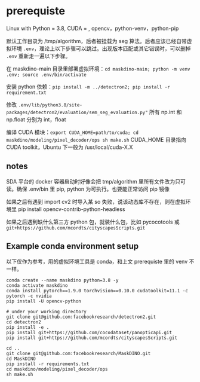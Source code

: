 # prerequiste

Linux with Python = 3.8, CUDA = , opencv，python-venv，python-pip

默认工作目录为 /tmp/algorithm，后者被挂载为 seg 算法。后者应该已经自带虚拟环境 `.env`，理论上以下步骤可以跳过。出现版本匹配或其它错误时，可以删掉 `.env` 重新走一遍以下步骤。

在 maskdino-main 目录里部署虚拟环境：`cd maskdino-main; python -m venv .env; source .env/bin/activate`

安装 python 依赖：`pip install -m ../detectron2; pip install -r requirement.txt`

修改 `.env/lib/python3.8/site-packages/detectron2/evaluation/sem_seg_evaluation.py"` 所有 np.int 和 np.float 分别为 int，float

编译 CUDA 模块：`export CUDA_HOME=path/to/cuda; cd maskdino/modeling/pixel_decoder/ops sh make.sh` CUDA_HOME 目录指向 CUDA toolkit，Ubuntu 下一般为 /usr/local/cuda-X.X

## notes

SDA 平台的 docker 容器启动时好像会把 tmp/algorithm 里所有文件改为只可读。确保 .env/bin 里 pip, python 为可执行。也要能正常访问 pip 镜像

如果之后有遇到 import cv2 时导入某 so 失败，说该动态库不存在，则在虚拟环境里 pip install opencv-contrib-python-headless

如果之后遇到缺什么第三方 python 包，就装什么包，比如 pycocotools 或 `git+https://github.com/mcordts/cityscapesScripts.git`

## Example conda environment setup

以下仅作为参考，用的虚拟环境工具是 conda，和上文 prerequiste 里的 venv 不一样。

```
conda create --name maskdino python=3.8 -y
conda activate maskdino
conda install pytorch==1.9.0 torchvision==0.10.0 cudatoolkit=11.1 -c pytorch -c nvidia
pip install -U opencv-python

# under your working directory
git clone git@github.com:facebookresearch/detectron2.git
cd detectron2
pip install -e .
pip install git+https://github.com/cocodataset/panopticapi.git
pip install git+https://github.com/mcordts/cityscapesScripts.git

cd ..
git clone git@github.com:facebookresearch/MaskDINO.git
cd MaskDINO
pip install -r requirements.txt
cd maskdino/modeling/pixel_decoder/ops
sh make.sh
```
